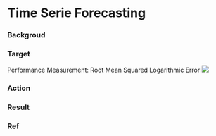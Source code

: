# Time Serie Forecasting 

### Backgroud 

### Target 
Performance Measurement: Root Mean Squared Logarithmic Error
<img src="https://latex.codecogs.com/svg.image?  \sqrt{  \frac{1}{n}  \sum_{i=1}^{n}  (log(\widehat{y}_{i}+1)-log(y_{i}+1))^2  }" />

### Action

### Result 

### Ref 

